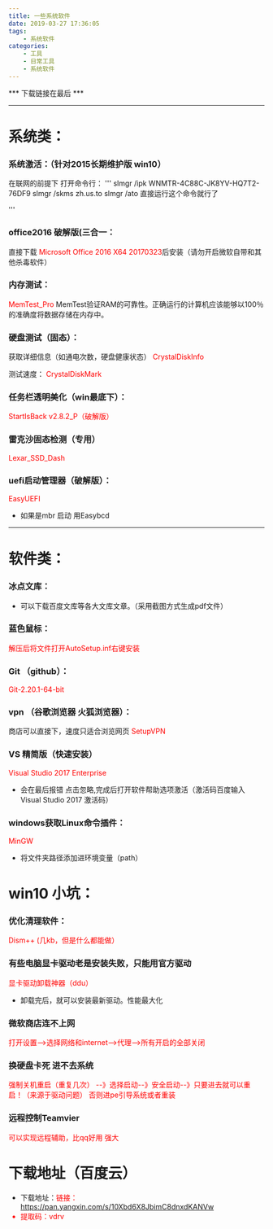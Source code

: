 ```yaml
---
title: 一些系统软件
date: 2019-03-27 17:36:05
tags:
    - 系统软件
categories:
    - 工具
    - 日常工具
    - 系统软件
---
```


***           下载链接在最后        ***
__________
# 系统类：
### 系统激活：（针对2015长期维护版 win10）
在联网的前提下
打开命令行：
'''
slmgr /ipk WNMTR-4C88C-JK8YV-HQ7T2-76DF9
slmgr /skms zh.us.to
slmgr /ato
直接运行这个命令就行了

'''

### office2016 破解版(三合一：
直接下载<font color=red> Microsoft Office 2016 X64 20170323</font>后安装（请勿开启微软自带和其他杀毒软件）

### 内存测试：
<font color=red> MemTest_Pro</font>
MemTest验证RAM的可靠性。正确运行的计算机应该能够以100％的准确度将数据存储在内存中。

### 硬盘测试（固态）：
获取详细信息（如通电次数，硬盘健康状态）
<font color=red>CrystalDiskInfo</font>

测试速度：
<font color=red>CrystalDiskMark </font>

### 任务栏透明美化（win最底下）：
<font color=red>StartIsBack v2.8.2_P（破解版）</font>

### 雷克沙固态检测（专用）
<font color=red>Lexar_SSD_Dash</font>


### uefi启动管理器（破解版）：
<font color=red>EasyUEFI</font>
* 如果是mbr 启动 用Easybcd


-------


# 软件类：
### 冰点文库：
* 可以下载百度文库等各大文库文章。（采用截图方式生成pdf文件）

### 蓝色鼠标：
<font color=red> 解压后将文件打开AutoSetup.inf右键安装</font>

### Git （github）：
<font color=red>Git-2.20.1-64-bit</font>

### vpn （谷歌浏览器 火狐浏览器）：
商店可以直接下，速度只适合浏览网页
<font color=red>SetupVPN</font>


### VS 精简版（快速安装）
<font color=red>Visual Studio 2017 Enterprise</font>

* 会在最后报错 点击忽略,完成后打开软件帮助选项激活（激活码百度输入Visual Studio 2017 激活码）

### windows获取Linux命令插件：
 <font color=red>MinGW</font> 
 * 将文件夹路径添加进环境变量（path）


# win10 小坑：
### 优化清理软件：

<font color=red>Dism++ (几kb，但是什么都能做）</font>


### 有些电脑显卡驱动老是安装失败，只能用官方驱动
<font color=red>显卡驱动卸载神器（ddu）</font>
* 卸载完后，就可以安装最新驱动。性能最大化



### 微软商店连不上网
<font color=red>打开设置-->选择网络和internet-->代理-->所有开启的全部关闭</font>

### 换硬盘卡死 进不去系统
<font color=red>强制关机重启（重复几次） --》选择启动--》安全启动--》只要进去就可以重启！（来源于驱动问题） 否则进pe引导系统或者重装</font>

### 远程控制Teamvier

<font color=red>可以实现远程辅助，比qq好用 强大</font>

# 下载地址（百度云）
* 下载地址：<font color=red>链接：https://pan.yangxin.com/s/10Xbd6X8JbimC8dnxdKANVw 
*  提取码：vdrv 
</font> 
